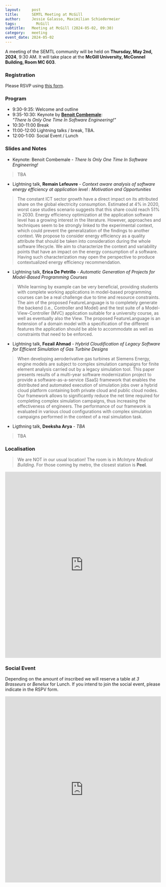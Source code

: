 ```yaml
---
layout:     post
title:      SEMTL Meeting at McGill
author:     Jessie Galasso, Maximilian Schiedermeier
tags: 		  McGill
subtitle:  	Meeting at McGill (2024-05-02, 09:30)
category:   meeting
event_date: 2024-05-02
---
```


A meeting of the SEMTL community will be held on **Thursday, May 2nd, 2024**, 9:30 AM. It will take place at the **McGill University, McConnel Building, Room MC 603**.

### Registration

Please RSVP using [this form](https://docs.google.com/spreadsheets/d/1fG5uRQbvPufsGLUAnelnuzTSneUVe6L1RDAD7ZTWeIE/edit#gid=1489292499).

### Program

 * 9:30-9:35: Welcome and outline
 * 9:35-10:30: Keynote by [**Benoit Combemale**](https://people.irisa.fr/Benoit.Combemale/):  
*"There Is Only One Time In Software Engineering!"*
 * 10:30-11:00 Break
 * 11:00-12:00 Lightning talks / break, TBA.
 * 12:00-1:00: Social Event / Lunch

### Slides and Notes

 * Keynote: Benoit Combemale - *There Is Only One Time In Software Engineering!*
 > TBA
 * Lightning talk, **Remain Lefeuvre** - *Context aware analysis of software energy efficiency at application level : Motivation and Opportunities*  
 > The constant ICT sector growth have a direct impact on its attributed share on the global electricity consumption. Estimated at 4% in 2020, worst case studies scenario suggests that this share could  reach 51% in 2030.
Energy efficiency optimization at the application software level has a growing interest in the literature. However, approaches and techniques seem to be strongly linked to the experimental context, which could prevent the generalization of the findings to another context. We propose to consider energy efficiency as a quality attribute that should be taken into consideration during the whole software lifecycle.
We aim to characterize the context and variability points that have an impact on the energy consumption of a software. Having such characterization may open the perspective to produce contextualized energy efficiency recommendation.
 * Lightning talk, **Erica De Petrillo** - *Automatic Generation of Projects for Model-Based Programming Courses*  
 > While learning by example can be very beneficial, providing students with complete working applications in model-based programming courses can be a real challenge due to time and resource constraints. The aim of the proposed FeatureLanguage is to completely generate the backend (i.e., Controller and Model) and the test suite of a Model-View-Controller (MVC) application suitable for a university course, as well as eventually also the View. The proposed FeatureLanguage is an extension of a domain model with a specification of the different features the application should be able to accommodate as well as constraints that need to be enforced.
 * Lightning talk, **Fozail Ahmad** - *Hybrid Cloudification of Legacy Software for Efficient Simulation of Gas Turbine Designs*  
 > When developing aeroderivative gas turbines at Siemens Energy, engine models are subject to complex simulation campaigns for finite element analysis carried out by a legacy simulation tool. This paper presents results of a multi-year software modernization project to provide a software-as-a-service (SaaS) framework that enables the distributed and automated execution of simulation jobs over a hybrid cloud platform containing both private cloud and public cloud nodes. Our framework allows to significantly reduce the net time required for completing complex simulation campaigns, thus increasing the effectiveness of engineers. The performance of our framework is evaluated in various cloud configurations with complex simulation campaigns performed in the context of a real simulation task.
 * Ligthning talk, **Deeksha Arya** - *TBA*  
 > TBA

### Localisation

 > We are NOT in our usual location! The room is in *McIntyre Medical Building*. For those coming by metro, the closest station is **Peel**.

<div style="width: 100%"><iframe width="100%" height="600" frameborder="0" scrolling="no" marginheight="0" marginwidth="0" src="https://maps.google.com/maps?width=100%25&amp;height=600&amp;hl=en&amp;q=mcintyre%20medical%20science%20building+(SE@MTL,%20McGill)&amp;t=&amp;z=15&amp;ie=UTF8&amp;iwloc=B&amp;output=embed"><a href="https://www.gps.ie/">gps vehicle tracker</a></iframe></div>

### Social Event

Depending on the amount of inscribed we will reserve a table at *3 Brasseurs* or *Benelux* for Lunch. If you intend to join the social event, please indicate in the RSPV form.

<div style="width: 100%"><iframe width="100%" height="600" frameborder="0" scrolling="no" marginheight="0" marginwidth="0" src="https://maps.google.com/maps?width=100%25&amp;height=600&amp;hl=en&amp;q=trois%20brasseurs%20mcgill%20st%20catherine%20montreal+(3%20Brasseurs)&amp;t=&amp;z=16&amp;ie=UTF8&amp;iwloc=B&amp;output=embed"><a href="https://www.gps.ie/">gps systems</a></iframe></div>
